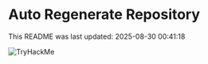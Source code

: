 # Auto Regenerate Repository

This README was last updated: 2025-08-30 00:41:18

 ![TryHackMe](https://tryhackme.com/badge/533634)